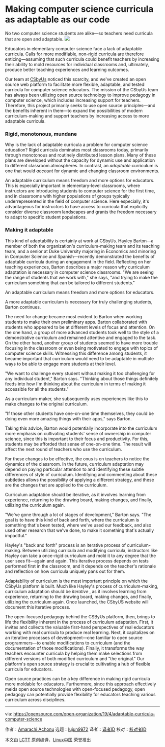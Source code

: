 [#]: collector: (lujun9972)
[#]: translator: ( )
[#]: reviewer: ( )
[#]: publisher: ( )
[#]: url: ( )
[#]: subject: (Making computer science curricula as adaptable as our code)
[#]: via: (https://opensource.com/open-organization/19/4/adaptable-curricula-computer-science)
[#]: author: (Amarachi Achonu https://opensource.com/users/amarach1/users/johnsontanner3)

Making computer science curricula as adaptable as our code
======
No two computer science students are alike—so teachers need curricula
that are open and adaptable.
![][1]

Educators in elementary computer science face a lack of adaptable curricula. Calls for more modifiable, non-rigid curricula are therefore enticing—assuming that such curricula could benefit teachers by increasing their ability to mold resources for individual classrooms and, ultimately, produce better teaching experiences and learning outcomes.

Our team at [CSbyUs][2] noticed this scarcity, and we've created an open source web platform to facilitate more flexible, adaptable, and tested curricula for computer science educators. The mission of the CSbyUs team has always been utilizing open source technology to improve pedagogy in computer science, which includes increasing support for teachers. Therefore, this project primarily seeks to use open source principles—and the benefits inherent in them—to expand the possibilities of modern curriculum-making and support teachers by increasing access to more adaptable curricula.

### Rigid, monotonous, mundane

Why is the lack of adaptable curricula a problem for computer science education? Rigid curricula dominates most classrooms today, primarily through monotonous and routinely distributed lesson plans. Many of these plans are developed without the capacity for dynamic use and application to different classroom atmospheres. In contrast, an _adaptable_ curriculum is one that would _account_ for dynamic and changing classroom environments.

An adaptable curriculum means freedom and more options for educators. This is especially important in elementary-level classrooms, where instructors are introducing students to computer science for the first time, and in classrooms with higher populations of groups typically underrepresented in the field of computer science. Here especially, it's advantageous for instructors to have access to curricula that explicitly consider diverse classroom landscapes and grants the freedom necessary to adapt to specific student populations.

### Making it adaptable

This kind of adaptability is certainly at work at CSbyUs. Hayley Barton—a member of both the organization's curriculum-making team and its teaching team, and a senior at Duke University majoring in Economics and minoring in Computer Science and Spanish—recently demonstrated the benefits of adaptable curricula during an engagement in the field. Reflecting on her teaching experiences, Barton describes a major reason why curriculum adaptation is necessary in computer science classrooms. "We are seeing the range of students that we work with," she says, "and trying to make the curriculum something that can be tailored to different students."

An adaptable curriculum means freedom and more options for educators.

A more adaptable curriculum is necessary for truly challenging students, Barton continues.

The need for change became most evident to Barton when working students to make their own preliminary apps. Barton collaborated with students who appeared to be at different levels of focus and attention. On the one hand, a group of more advanced students took well to the style of a demonstrative curriculum and remained attentive and engaged to the task. On the other hand, another group of students seemed to have more trouble focusing in the classroom or even being motivated to engage with topics of computer science skills. Witnessing this difference among students, it became important that curriculum would need to be adaptable in multiple ways to be able to engage more students at their level.

"We want to challenge every student without making it too challenging for any individual student," Barton says. "Thinking about those things definitely feeds into how I'm thinking about the curriculum in terms of making it accessible for all the students."

As a curriculum-maker, she subsequently uses experiences like this to make changes to the original curriculum.

"If those other students have one-on-one time themselves, they could be doing even more amazing things with their apps," says Barton.

Taking this advice, Barton would potentially incorporate into the curriculum more emphasis on cultivating students' sense of ownership in computer science, since this is important to their focus and productivity. For this, students may be afforded that sense of one-on-one time. The result will affect the next round of teachers who use the curriculum.

For these changes to be effective, the onus is on teachers to notice the dynamics of the classroom. In the future, curriculum adaptation may depend on paying particular attention to and identifying these subtle differences of style of curriculum. Identifying and commenting about these subtleties allows the possibility of applying a different strategy, and these are the changes that are applied to the curriculum.

Curriculum adaptation should be iterative, as it involves learning from experience, returning to the drawing board, making changes, and finally, utilizing the curriculum again.

"We've gone through a lot of stages of development," Barton says. "The goal is to have this kind of back and forth, where the curriculum is something that's been tested, where we've used our feedback, and also used other research that we've done, to make it something that's actually impactful."

Hayley's "back and forth" process is an iterative process of curriculum-making. Between utilizing curricula and modifying curricula, instructors like Hayley can take a once-rigid curriculum and mold it to any degree that the user sees fit—again and again. This iterative process depends on tests performed first in the classroom, and it depends on the teacher's rationale and reflection on how curricula uniquely pans out for them.

Adaptability of curriculum is the most important principle on which the CSbyUs platform is built. Much like Hayley's process of curriculum-making, curriculum adaptation should be _iterative_ , as it involves learning from experience, returning to the drawing board, making changes, and finally, utilizing the curriculum again. Once launched, the CSbyUS website will document this iterative process.

The open-focused pedagogy behind the CSByUs platform, then, brings to life the flexibility inherent in the process of curriculum adaptation. First, it invites and collects the valuable first-hand perspectives of real educators working with real curricula to produce real learning. Next, it capitalizes on an iterative processes of development—one familiar to open source programmers—to enable modifications to curriculum (and the documentation of those modifications). Finally, it transforms the way teachers encounter curricula by helping them make selections from different versions of both modified curriculum and "the original." Our platform's open source strategy is crucial to cultivating a hub of flexible curricula for educators.

Open source practices can be a key difference in making rigid curricula more moldable for educators. Furthermore, since this approach effectively melds open source technologies with open-focused pedagogy, open pedagogy can potentially provide flexibility for educators teaching various curriculum across disciplines.

--------------------------------------------------------------------------------

via: https://opensource.com/open-organization/19/4/adaptable-curricula-computer-science

作者：[Amarachi Achonu][a]
选题：[lujun9972][b]
译者：[译者ID](https://github.com/译者ID)
校对：[校对者ID](https://github.com/校对者ID)

本文由 [LCTT](https://github.com/LCTT/TranslateProject) 原创编译，[Linux中国](https://linux.cn/) 荣誉推出

[a]: https://opensource.com/users/amarach1/users/johnsontanner3
[b]: https://github.com/lujun9972
[1]: https://opensource.com/sites/default/files/styles/image-full-size/public/lead-images/rh_003588_01_rd3os.combacktoschoolserieshe_rh_051x_0.png?itok=gIzbmxuI
[2]: https://csbyus.herokuapp.com/
